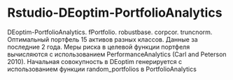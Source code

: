 # Rstudio-DEoptim-PortfolioAnalytics
DEoptim-PortfolioAnalytics. fPortfolio. robustbase. corpcor. truncnorm. 
Оптимальный портфель 15 активов разных классов. Данные за последние 2 года.
Меры риска в целевой функции портфеля вычисляются с использованием PerformanceAnalytics (Carl and Peterson 2010).
Начальная совокупность в DEoptim генерируется с использованием функции random_portfolios в PortfolioAnalytics
